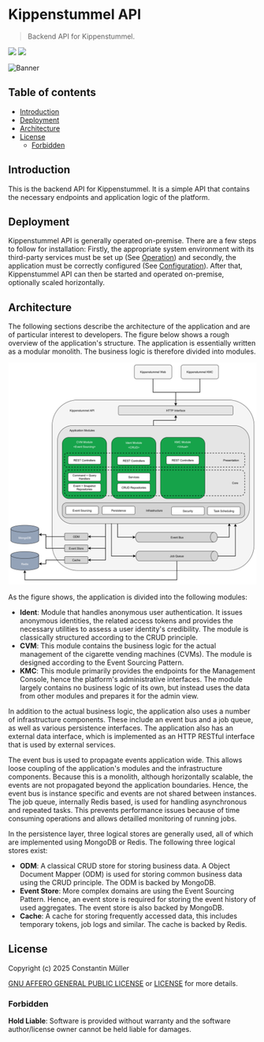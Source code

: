 # Kippenstummel API

> Backend API for Kippenstummel.

![](https://img.shields.io/badge/Node.js-20-green?logo=node.js)
![](https://img.shields.io/badge/NestJS-11-E0234E?logo=nestjs)

![Banner](./docs/images/banner.svg)

## Table of contents

- [Introduction](#introduction)
- [Deployment](#deployment)
- [Architecture](#architecture)
- [License](#license)
  - [Forbidden](#forbidden)

## Introduction

This is the backend API for Kippenstummel. It is a simple API that contains
the necessary endpoints and application logic of the platform.

## Deployment

Kippenstummel API is generally operated on-premise. There are a few steps to
follow for installation: Firstly, the appropriate system environment with its
third-party services must be set up (See [Operation](docs/operation.md)) and secondly,
the application must be correctly configured (See [Configuration](docs/configuration.md)).
After that, Kippenstummel API can then be started and operated on-premise, optionally
scaled horizontally.

## Architecture

The following sections describe the architecture of the application and are of particular
interest to developers. The figure below shows a rough overview of the application's
structure. The application is essentially written as a modular monolith. The business
logic is therefore divided into modules.

![Architecture Overview](./docs/images/architecture-overview.svg)

As the figure shows, the application is divided into the following modules:

- **Ident**: Module that handles anonymous user authentication. It issues
  anonymous identities, the related access tokens and provides the necessary
  utilities to assess a user identity's credibility. The module is classically
  structured according to the CRUD principle.
- **CVM**: This module contains the business logic for the actual management
  of the cigarette vending machines (CVMs). The module is designed according to
  the Event Sourcing Pattern.
- **KMC**: This module primarily provides the endpoints for the Management Console,
  hence the platform's administrative interfaces. The module largely contains no
  business logic of its own, but instead uses the data from other modules and prepares
  it for the admin view.

In addition to the actual business logic, the application also uses a number of
infrastructure components. These include an event bus and a job queue, as well as
various persistence interfaces. The application also has an external data interface,
which is implemented as an HTTP RESTful interface that is used by external services.

The event bus is used to propagate events application wide. This allows loose coupling
of the application's modules and the infrastructure components. Because this is a
monolith, although horizontally scalable, the events are not propagated beyond the application
boundaries. Hence, the event bus is instance specific and events are not shared between
instances. The job queue, internally Redis based, is used for handling asynchronous and
repeated tasks. This prevents performance issues because of time consuming operations and
allows detailled monitoring of running jobs.

In the persistence layer, three logical stores are generally used, all of which are
implemented using MongoDB or Redis. The following three logical stores exist:

- **ODM**: A classical CRUD store for storing business data. A Object Document
  Mapper (ODM) is used for storing common business data using the CRUD principle.
  The ODM is backed by MongoDB.
- **Event Store**: More complex domains are using the Event Sourcing Pattern. Hence,
  an event store is required for storing the event history of used aggregates.
  The event store is also backed by MongoDB.
- **Cache**: A cache for storing frequently accessed data, this includes temporary
  tokens, job logs and similar. The cache is backed by Redis.

## License

Copyright (c) 2025 Constantin Müller

[GNU AFFERO GENERAL PUBLIC LICENSE](https://www.gnu.org/licenses/) or [LICENSE](LICENSE) for
more details.

### Forbidden

**Hold Liable**: Software is provided without warranty and the software
author/license owner cannot be held liable for damages.
